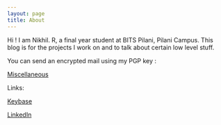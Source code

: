 ```yaml
---
layout: page
title: About
---
```


Hi !
I am Nikhil. R, a final year student at BITS Pilani, Pilani Campus. This blog is for the projects I work on and to talk about certain low level stuff. 

You can send an encrypted mail using my PGP key : 

<a href="/about/miscellaneous.html">Miscellaneous</a>


Links:

<a href="https://keybase.io/whoami_nr/">Keybase</a>

<a href="https://www.linkedin.com/in/rnikhil275/">LinkedIn</a>
